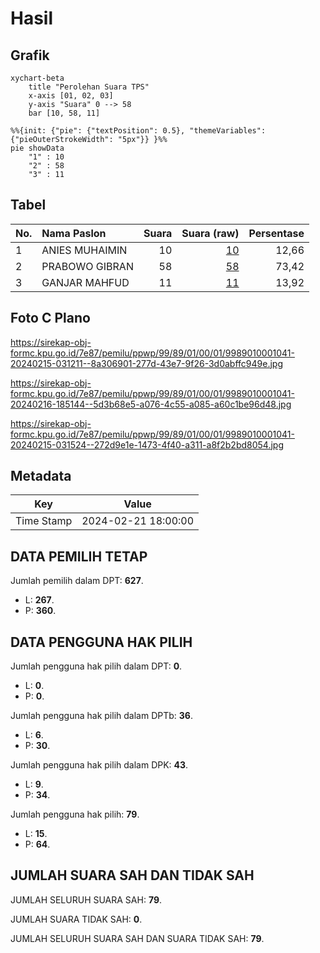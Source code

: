 # Hasil

## Grafik

```mermaid
xychart-beta
    title "Perolehan Suara TPS"
    x-axis [01, 02, 03]
    y-axis "Suara" 0 --> 58
    bar [10, 58, 11]
```

```mermaid
%%{init: {"pie": {"textPosition": 0.5}, "themeVariables": {"pieOuterStrokeWidth": "5px"}} }%%
pie showData
    "1" : 10
    "2" : 58
    "3" : 11
```

## Tabel

| No. | Nama Paslon    | Suara | Suara (raw) | Persentase |
|:--- |:-------------- | -----:| -----------:| ----------:|
| 1   | ANIES MUHAIMIN | 10    | [10][p-1]   | 12,66      |
| 2   | PRABOWO GIBRAN | 58    | [58][p-2]   | 73,42      |
| 3   | GANJAR MAHFUD  | 11    | [11][p-3]   | 13,92      |


[p-1]: https://github.com/gigit-pemilu/pemilu-2024-99-luar-negeri/blob/main/pilpres/hitung-suara/sub/99-luar-negeri/sub/89-penang-malaysia/sub/01-penang-malaysia/sub/0001-penang-malaysia/sub/041-ksk-026/sub/paslon-1.txt
[p-2]: https://github.com/gigit-pemilu/pemilu-2024-99-luar-negeri/blob/main/pilpres/hitung-suara/sub/99-luar-negeri/sub/89-penang-malaysia/sub/01-penang-malaysia/sub/0001-penang-malaysia/sub/041-ksk-026/sub/paslon-2.txt
[p-3]: https://github.com/gigit-pemilu/pemilu-2024-99-luar-negeri/blob/main/pilpres/hitung-suara/sub/99-luar-negeri/sub/89-penang-malaysia/sub/01-penang-malaysia/sub/0001-penang-malaysia/sub/041-ksk-026/sub/paslon-3.txt

## Foto C Plano

https://sirekap-obj-formc.kpu.go.id/7e87/pemilu/ppwp/99/89/01/00/01/9989010001041-20240215-031211--8a306901-277d-43e7-9f26-3d0abffc949e.jpg

https://sirekap-obj-formc.kpu.go.id/7e87/pemilu/ppwp/99/89/01/00/01/9989010001041-20240216-185144--5d3b68e5-a076-4c55-a085-a60c1be96d48.jpg

https://sirekap-obj-formc.kpu.go.id/7e87/pemilu/ppwp/99/89/01/00/01/9989010001041-20240215-031524--272d9e1e-1473-4f40-a311-a8f2b2bd8054.jpg


## Metadata

| Key        | Value               |
| ---------- | ------------------- |
| Time Stamp | 2024-02-21 18:00:00 |


## DATA PEMILIH TETAP

Jumlah pemilih dalam DPT: **627**.
 * L: **267**.
 * P: **360**.

## DATA PENGGUNA HAK PILIH

Jumlah pengguna hak pilih dalam DPT: **0**.
 * L: **0**.
 * P: **0**.

Jumlah pengguna hak pilih dalam DPTb: **36**.
 * L: **6**.
 * P: **30**.

Jumlah pengguna hak pilih dalam DPK: **43**.
 * L: **9**.
 * P: **34**.

Jumlah pengguna hak pilih: **79**.
 * L: **15**.
 * P: **64**.

## JUMLAH SUARA SAH DAN TIDAK SAH

JUMLAH SELURUH SUARA SAH: **79**.

JUMLAH SUARA TIDAK SAH: **0**.

JUMLAH SELURUH SUARA SAH DAN SUARA TIDAK SAH: **79**.



